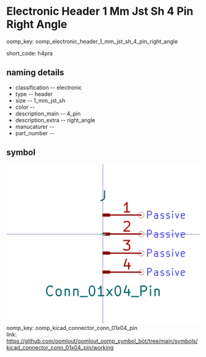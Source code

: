 # Electronic Header 1 Mm Jst Sh 4 Pin Right Angle
oomp_key: oomp_electronic_header_1_mm_jst_sh_4_pin_right_angle  

short_code: h4pra
## naming details
* classification -- electronic
* type -- header
* size -- 1_mm_jst_sh
* color -- 
* description_main -- 4_pin
* description_extra -- right_angle
* manucaturer -- 
* part_number -- 



## symbol

![](symbol/0/working/working_600.png)  
oomp_key: oomp_kicad_connector_conn_01x04_pin  
link: https://github.com/oomlout/oomlout_oomp_symbol_bot/tree/main/symbols/kicad_connector_conn_01x04_pin/working  

